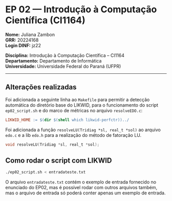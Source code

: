 # EP 02 — Introdução à Computação Científica (CI1164)

**Nome:** Juliana Zambon  
**GRR:** 20224168  
**Login DINF:** jz22

**Disciplina:** Introdução à Computação Científica – CI1164  
**Departamento:** Departamento de Informática  
**Universidade:** Universidade Federal do Paraná (UFPR)

---

## Alterações realizadas
Foi adicionada a seguinte linha ao `Makefile` para permitir a detecção
automática do diretório base do LIKWID, para o funcionamento do script
`ep02_script.sh` e do marco de métricas no arquivo `resolveEDO.c`:

```makefile
LIKWID_HOME := $(dir $(shell which likwid-perfctr))../
```

Foi adicionada a função `resolveLU(Tridiag *sl, real_t *sol)` ao 
arquivo `edo.c` e a lib `edo.h` para a realização do método de 
fatoração LU.

```edo.h
void resolveLU(Tridiag *sl, real_t *sol);
```


## Como rodar o script com LIKWID

```ep02_script.sh
./ep02_script.sh < entradateste.txt
```

O arquivo `entradateste.txt` contém o exemplo de entrada fornecido no enunciado do EP02,
mas é possível rodar com outros arquivos também, mas o arquivo de entrada só poderá conter 
apenas um exemplo de entrada.